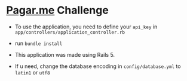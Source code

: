 # [Pagar.me](http://pagar.me) Challenge

* To use the application, you need to define your `api_key` in `app/controllers/application_controller.rb`

* run `bundle install`

* This application was made using Rails 5.

* If u need, change the database encoding in `config/database.yml` to `latin1` or `utf8`

